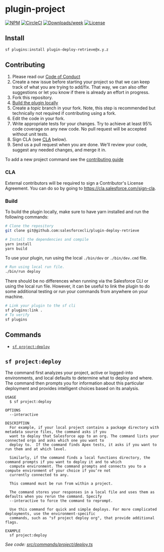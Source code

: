 # plugin-project

[![NPM](https://img.shields.io/npm/v/@salesforce/plugin-deploy-retrieve.svg?label=@salesforce/plugin-deploy-retrieve)](https://www.npmjs.com/package/@salesforce/plugin-deploy-retrieve) [![CircleCI](https://circleci.com/gh/salesforcecli/plugin-deploy-retrieve/tree/main.svg?style=shield)](https://circleci.com/gh/salesforcecli/plugin-deploy-retrieve/tree/main) [![Downloads/week](https://img.shields.io/npm/dw/@salesforce/plugin-deploy-retrieve.svg)](https://npmjs.org/package/@salesforce/plugin-deploy-retrieve) [![License](https://img.shields.io/badge/License-BSD%203--Clause-brightgreen.svg)](https://raw.githubusercontent.com/salesforcecli/plugin-deploy-retrieve/main/LICENSE.txt)

## Install

```bash
sf plugins:install plugin-deploy-retrieve@x.y.z
```

## Contributing

1. Please read our [Code of Conduct](CODE_OF_CONDUCT.md)
2. Create a new issue before starting your project so that we can keep track of
   what you are trying to add/fix. That way, we can also offer suggestions or
   let you know if there is already an effort in progress.
3. Fork this repository.
4. [Build the plugin locally](#build)
5. Create a _topic_ branch in your fork. Note, this step is recommended but technically not required if contributing using a fork.
6. Edit the code in your fork.
7. Write appropriate tests for your changes. Try to achieve at least 95% code coverage on any new code. No pull request will be accepted without unit tests.
8. Sign CLA (see [CLA](#cla) below).
9. Send us a pull request when you are done. We'll review your code, suggest any needed changes, and merge it in.

To add a new project command see the [contributing guide](CONTRIBUTING.md)

### CLA

External contributors will be required to sign a Contributor's License
Agreement. You can do so by going to https://cla.salesforce.com/sign-cla.

### Build

To build the plugin locally, make sure to have yarn installed and run the following commands:

```bash
# Clone the repository
git clone git@github.com:salesforcecli/plugin-deploy-retrieve

# Install the dependencies and compile
yarn install
yarn build
```

To use your plugin, run using the local `./bin/dev` or `./bin/dev.cmd` file.

```bash
# Run using local run file.
./bin/run deploy
```

There should be no differences when running via the Salesforce CLI or using the local run file. However, it can be useful to link the plugin to do some additional testing or run your commands from anywhere on your machine.

```bash
# Link your plugin to the sf cli
sf plugins:link .
# To verify
sf plugins
```

## Commands

<!-- commands -->

- [`sf project:deploy`](#sf-projectdeploy)

## `sf project:deploy`

The command first analyzes your project, active or logged-into environments, and local defaults to determine what to deploy and where. The command then prompts you for information about this particular deployment and provides intelligent choices based on its analysis.

```
USAGE
  $ sf project:deploy

OPTIONS
  --interactive

DESCRIPTION
  For example, if your local project contains a package directory with metadata source files, the command asks if you
  want to deploy that Salesforce app to an org. The command lists your connected orgs and asks which one you want to
  deploy to.  If the command finds Apex tests, it asks if you want to run them and at which level.

  Similarly, if the command finds a local functions directory, the command prompts if you want to deploy it and to which
  compute environment. The command prompts and connects you to a compute environment of your choice if you’re not
  currently connected to any.

  This command must be run from within a project.

  The command stores your responses in a local file and uses them as defaults when you rerun the command. Specify
  --interactive to force the command to reprompt.

  Use this command for quick and simple deploys. For more complicated deployments, use the environment-specific
  commands, such as "sf project deploy org", that provide additional flags.

EXAMPLE
  sf project:deploy
```

_See code: [src/commands/project/deploy.ts](https://github.com/salesforcecli/plugin-project/blob/v0.0.5/src/commands/project/deploy.ts)_

<!-- commandsstop -->
